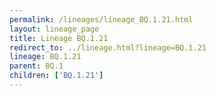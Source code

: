 ```yaml
---
permalink: /lineages/lineage_BQ.1.21.html
layout: lineage_page
title: Lineage BQ.1.21
redirect_to: ../lineage.html?lineage=BQ.1.21
lineage: BQ.1.21
parent: BQ.1
children: ['BQ.1.21']
---
```

